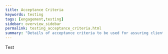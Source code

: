 ```yaml
---
title: Acceptance Criteria
keywords: testing
tags: [engagement,testing]
sidebar: overview_sidebar
permalink: testing_acceptance_criteria.html
summary: "Details of acceptance criteria to be used for assuring client implementations"
---
```


<!--<script src="https://gist.github.com/agreenhalgh/c9d8cbf9a18d4e6d4b55d7548f208830.js"></script>-->

Test

